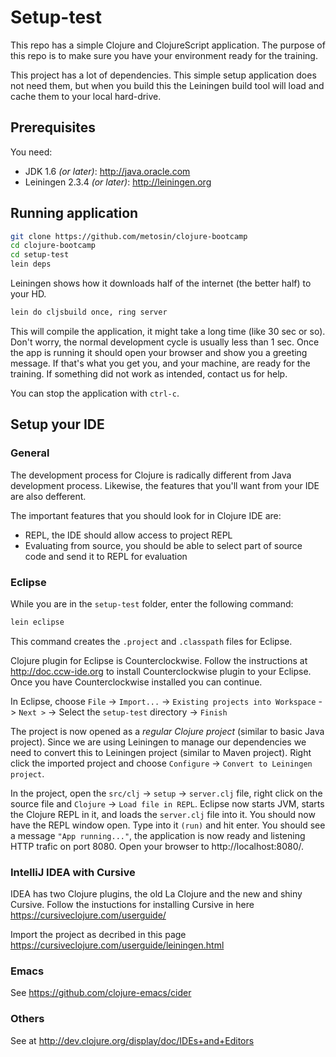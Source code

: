 # Setup-test

This repo has a simple Clojure and ClojureScript application. The purpose of this repo is to make sure you have your environment ready for the training.

This project has a lot of dependencies. This simple setup application does not need them, but when you build this the Leiningen build tool will load and cache them to your local hard-drive.

## Prerequisites

You need:

* JDK 1.6 _(or later)_: http://java.oracle.com
* Leiningen 2.3.4 _(or later)_: http://leiningen.org

## Running application

```bash
git clone https://github.com/metosin/clojure-bootcamp
cd clojure-bootcamp
cd setup-test
lein deps
```

Leiningen shows how it downloads half of the internet (the better half) to your HD.

```bash
lein do cljsbuild once, ring server
```

This will compile the application, it might take a long time (like 30 sec or so). Don't worry, the normal development cycle is usually less than 1 sec. Once the app is running it should open your browser and show you a greeting message. If that's what you get you, and your machine, are ready for the training. If something did not work as intended, contact us for help.

You can stop the application with ```ctrl-c```.

## Setup your IDE

### General

The development process for Clojure is radically different from Java development process. Likewise, the features that you'll want from your IDE are also defferent.

The important features that you should look for in Clojure IDE are:

* REPL, the IDE should allow access to project REPL
* Evaluating from source, you should be able to select part of source code and send it to REPL for evaluation

### Eclipse

While you are in the ```setup-test``` folder, enter the following command:

```bash
lein eclipse
```

This command creates the ```.project``` and ```.classpath``` files for Eclipse.

Clojure plugin for Eclipse is Counterclockwise. Follow the instructions at http://doc.ccw-ide.org to install Counterclockwise plugin to your Eclipse. Once you have Counterclockwise installed you can continue.

In Eclipse, choose ```File``` -> ```Import...``` -> ```Existing projects into Workspace``` -> ```Next >``` -> Select the ```setup-test``` directory -> ```Finish```

The project is now opened as a *regular Clojure project* (similar to basic Java project). Since we are using Leiningen to manage our dependencies we need to convert this to Leiningen project (similar to Maven project). Right click the imported project and choose ```Configure``` -> ```Convert to Leiningen project```.

In the project, open the ```src/clj``` -> ```setup``` -> ```server.clj``` file, right click on the source file and ```Clojure``` -> ```Load file in REPL```. Eclipse now starts JVM, starts the Clojure REPL in it, and loads the ```server.clj``` file into it. You should now have the REPL window open. Type into it ```(run)``` and hit enter. You should see a message ```"App running..."```, the application is now ready and listening HTTP trafic on port 8080. Open your browser to http://localhost:8080/.

### IntelliJ IDEA with Cursive

IDEA has two Clojure plugins, the old La Clojure and the new and shiny Cursive. Follow the instuctions for installing Cursive in here https://cursiveclojure.com/userguide/

Import the project as decribed in this page https://cursiveclojure.com/userguide/leiningen.html

### Emacs

See https://github.com/clojure-emacs/cider

### Others

See at http://dev.clojure.org/display/doc/IDEs+and+Editors
